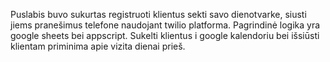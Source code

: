 Puslabis buvo sukurtas registruoti klientus sekti savo dienotvarke, siusti jiems pranešimus telefone naudojant twilio platforma.
Pagrindinė logika yra google sheets bei appscript. Sukelti klientus i google kalendoriu bei išsiūsti klientam priminima apie vizita dienai prieš.

